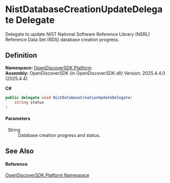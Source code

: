 # NistDatabaseCreationUpdateDelegate Delegate


Delegate to update NIST National Software Reference Library (NSRL) Reference Data Set (RDS) database creation progress.



## Definition
**Namespace:** <a href="aceb8efa-8dcd-26ac-b049-012c1f331112">OpenDiscoverSDK.Platform</a>  
**Assembly:** OpenDiscoverSDK (in OpenDiscoverSDK.dll) Version: 2025.4.4.0 (2025.4.4)

**C#**
``` C#
public delegate void NistDatabaseCreationUpdateDelegate(
	string status
)
```



#### Parameters
<dl><dt>  String</dt><dd>Database creation progress and status.</dd></dl>

## See Also


#### Reference
<a href="aceb8efa-8dcd-26ac-b049-012c1f331112">OpenDiscoverSDK.Platform Namespace</a>  
